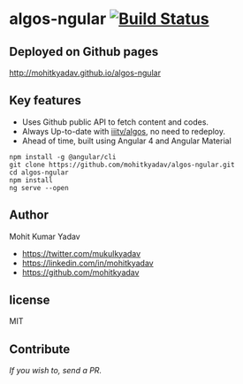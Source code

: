 # algos-ngular     [![Build Status](https://travis-ci.com/mohitkyadav/algos-ngular.svg?token=pLJkWav1wbnbGfoLfZtG&branch=master)](https://travis-ci.com/mohitkyadav/algos-ngular)

## Deployed on Github pages
http://mohitkyadav.github.io/algos-ngular

## Key features
* Uses Github public API to fetch content and codes.
* Always Up-to-date with [iiitv/algos](https://github.com/iiitv/algos), no need to redeploy.
* Ahead of time, built using Angular 4 and Angular Material

```
npm install -g @angular/cli
git clone https://github.com/mohitkyadav/algos-ngular.git
cd algos-ngular
npm install
ng serve --open
```


## Author

Mohit Kumar Yadav

* https://twitter.com/mukulkyadav
* https://linkedin.com/in/mohitkyadav
* https://github.com/mohitkyadav

## license

MIT

## Contribute
*If you wish to, send a PR.*
